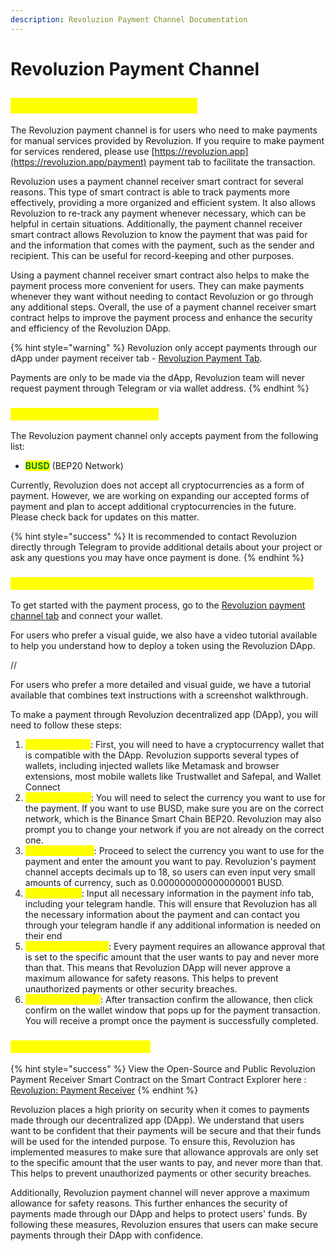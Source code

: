 ```yaml
---
description: Revoluzion Payment Channel Documentation
---
```


# Revoluzion Payment Channel

## <mark style="color:yellow;">Revoluzion Payment Channel</mark>

The Revoluzion payment channel is for users who need to make payments for manual services provided by Revoluzion. If you require to make payment for services rendered, please use  [https://revoluzion.app](https://revoluzion.app/payment) payment tab to facilitate the transaction.

Revoluzion uses a payment channel receiver smart contract for several reasons. This type of smart contract is able to track payments more effectively, providing a more organized and efficient system. It also allows Revoluzion to re-track any payment whenever necessary, which can be helpful in certain situations. Additionally, the payment channel receiver smart contract allows Revoluzion to know the payment that was paid for and the information that comes with the payment, such as the sender and recipient. This can be useful for record-keeping and other purposes.

Using a payment channel receiver smart contract also helps to make the payment process more convenient for users. They can make payments whenever they want without needing to contact Revoluzion or go through any additional steps. Overall, the use of a payment channel receiver smart contract helps to improve the payment process and enhance the security and efficiency of the Revoluzion DApp.

{% hint style="warning" %}
Revoluzion only accept payments through our dApp under payment receiver tab - [Revoluzion Payment Tab](https://revoluzion.app/payment).&#x20;

Payments are only to be made via the dApp, Revoluzion team will never request payment through Telegram or via wallet address.
{% endhint %}

### <mark style="color:yellow;">Supported Payment Currency</mark>

The Revoluzion payment channel only accepts payment from the following list:

* <mark style="color:green;">**BUSD**</mark> (BEP20 Network)

Currently, Revoluzion does not accept all cryptocurrencies as a form of payment. However, we are working on expanding our accepted forms of payment and plan to accept additional cryptocurrencies in the future. Please check back for updates on this matter.

{% hint style="success" %}
It is recommended to contact Revoluzion directly through Telegram to provide additional details about your project or ask any questions you may have once payment is done.
{% endhint %}

### <mark style="color:yellow;">Step-by-Step Guide to Making Payment Via Revoluzion DApp</mark>

To get started with the payment process, go to the [Revoluzion payment channel tab](https://revoluzion.app/payment) and connect your wallet.&#x20;

For users who prefer a visual guide, we also have a video tutorial available to help you understand how to deploy a token using the Revoluzion DApp.

//

For users who prefer a more detailed and visual guide, we have a tutorial available that combines text instructions with a screenshot walkthrough.

To make a payment through Revoluzion decentralized app (DApp), you will need to follow these steps:

1. <mark style="color:yellow;">**Connect Wallet**</mark>: First, you will need to have a cryptocurrency wallet that is compatible with the DApp. Revoluzion supports several types of wallets, including injected wallets like Metamask and browser extensions, most mobile wallets like Trustwallet and Safepal, and Wallet Connect
2. <mark style="color:yellow;">**Select Network**</mark>: You will need to select the currency you want to use for the payment. If you want to use BUSD, make sure you are on the correct network, which is the Binance Smart Chain BEP20. Revoluzion may also prompt you to change your network if you are not already on the correct one.
3. <mark style="color:yellow;">**Select Currency**</mark>: Proceed to select the currency you want to use for the payment and enter the amount you want to pay. Revoluzion's payment channel accepts decimals up to 18, so users can even input very small amounts of currency, such as 0.000000000000000001 BUSD.
4. <mark style="color:yellow;">**Payment Info**</mark>: Input all necessary information in the payment info tab, including your telegram handle. This will ensure that Revoluzion has all the necessary information about the payment and can contact you through your telegram handle if any additional information is needed on their end
5. <mark style="color:yellow;">**Approve Allowance**</mark>: Every payment requires an allowance approval that is set to the specific amount that the user wants to pay and never more than that. This means that Revoluzion DApp will never approve a maximum allowance for safety reasons. This helps to prevent unauthorized payments or other security breaches.
6. <mark style="color:yellow;">**Proceed Payment**</mark>: After transaction confirm the allowance, then click confirm on the wallet window that pops up for the payment transaction. You will receive a prompt once the payment is successfully completed.

### <mark style="color:yellow;">Security and Confidentiality</mark>

{% hint style="success" %}
View the Open-Source and Public Revoluzion Payment Receiver Smart Contract on the Smart Contract Explorer here : [Revoluzion: Payment Receiver](https://bscscan.com/address/0xea54ec4f5ec49e531c795d96204501d5cae836e9)
{% endhint %}

Revoluzion places a high priority on security when it comes to payments made through our decentralized app (DApp). We understand that users want to be confident that their payments will be secure and that their funds will be used for the intended purpose. To ensure this, Revoluzion has implemented measures to make sure that allowance approvals are only set to the specific amount that the user wants to pay, and never more than that. This helps to prevent unauthorized payments or other security breaches.

Additionally, Revoluzion payment channel will never approve a maximum allowance for safety reasons. This further enhances the security of payments made through our DApp and helps to protect users' funds. By following these measures, Revoluzion ensures that users can make secure payments through their DApp with confidence.

